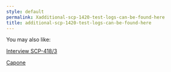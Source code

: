 ```yaml
---
style: default
permalink: Xadditional-scp-1420-test-logs-can-be-found-here
title: additional-scp-1420-test-logs-can-be-found-here
---
```

You may also like:

[Interview SCP-418/3](http://scp-wiki.net/interview-scp-418-3)

[Capone](http://scp-wiki.net/capone)
